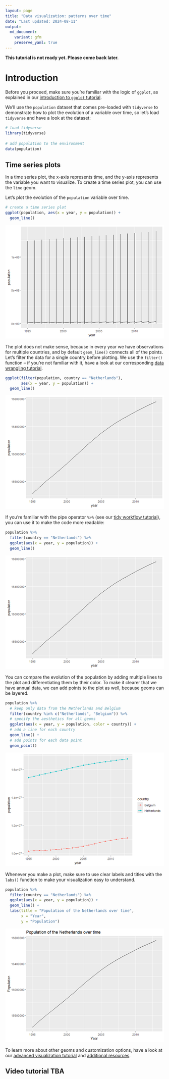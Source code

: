 ```yaml
---
layout: page
title: "Data visualization: patterns over time"
date: "Last updated: 2024-08-11"
output:
  md_document:
    variant: gfm
    preserve_yaml: true
---
```


**This tutorial is not ready yet. Please come back later.**

# Introduction

Before you proceed, make sure you’re familiar with the logic of
`ggplot`, as explained in our [introduction to `ggplot`
tutorial](../r_ggplot_intro).

We’ll use the `population` dataset that comes pre-loaded with
`tidyverse` to demonstrate how to plot the evolution of a variable over
time, so let’s load `tidyverse` and have a look at the dataset:

``` r
# load tidyverse
library(tidyverse)

# add population to the environment
data(population)
```

## Time series plots

In a time series plot, the x-axis represents time, and the y-axis
represents the variable you want to visualize. To create a time series
plot, you can use the `line` geom.

Let’s plot the evolution of the `population` variable over time.

``` r
# create a time series plot 
ggplot(population, aes(x = year, y = population)) +
  geom_line()
```

![](r_ggplot_timeseries_files/figure-gfm/unnamed-chunk-2-1.png)<!-- -->

The plot does not make sense, because in every year we have observations
for multiple countries, and by default `geom_line()` connects all of the
points. Let’s filter the data for a single country before plotting. We
use the `filter()` function – if you’re not familiar with it, have a
look at our corresponding [data wrangling tutorial](../r_intro_subset).

``` r
ggplot(filter(population, country == "Netherlands"), 
       aes(x = year, y = population)) +
  geom_line()
```

![](r_ggplot_timeseries_files/figure-gfm/unnamed-chunk-3-1.png)<!-- -->

If you’re familiar with the pipe operator `%>%` (see our [tidy workflow
tutorial](../r_intro_pipe)), you can use it to make the code more
readable:

``` r
population %>%
  filter(country == "Netherlands") %>%
  ggplot(aes(x = year, y = population)) +
  geom_line()
```

![](r_ggplot_timeseries_files/figure-gfm/unnamed-chunk-4-1.png)<!-- -->

You can compare the evolution of the population by adding multiple lines
to the plot and differentiating them by their color. To make it clearer
that we have annual data, we can add points to the plot as well, because
geoms can be layered.

``` r
population %>%
  # keep only data from the Netherlands and Belgium
  filter(country %in% c("Netherlands", "Belgium")) %>%
  # specify the aesthetics for all geoms
  ggplot(aes(x = year, y = population, color = country)) +
  # add a line for each country
  geom_line() +
  # add points for each data point
  geom_point()
```

![](r_ggplot_timeseries_files/figure-gfm/unnamed-chunk-5-1.png)<!-- -->

Whenever you make a plot, make sure to use clear labels and titles with
the `labs()` function to make your visualization easy to understand.

``` r
population %>%
  filter(country == "Netherlands") %>%
  ggplot(aes(x = year, y = population)) +
  geom_line() +
  labs(title = "Population of the Netherlands over time",
       x = "Year",
       y = "Population")
```

![](r_ggplot_timeseries_files/figure-gfm/unnamed-chunk-6-1.png)<!-- -->

To learn more about other geoms and customization options, have a look
at our [advanced visualization tutorial](../r_adv_ggplot) and
[additional resources](../links#Help%20with%20%60ggplot%60).

## Video tutorial TBA
